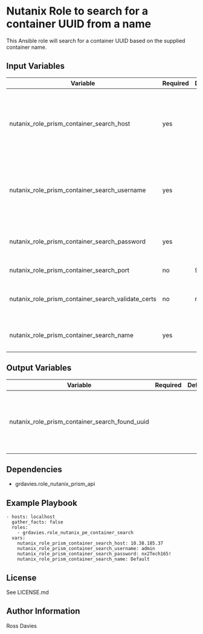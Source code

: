 # Nutanix Role to search for a container UUID from a name

This Ansible role will search for a container UUID based on the supplied container name.

## Input Variables

| Variable                                           | Required | Default | Choices                   | Comments                                                                             |
|----------------------------------------------------|----------|---------|---------------------------|--------------------------------------------------------------------------------------|
| nutanix_role_prism_container_search_host           | yes      |         |                           | The IP address or FQDN for the Prism (Element only) which you want to connect.       |
| nutanix_role_prism_container_search_username       | yes      |         |                           | A valid username with appropriate rights to access the Nutanix API.                  |
| nutanix_role_prism_container_search_password       | yes      |         |                           | A valid password for the supplied username.                                          |
| nutanix_role_prism_container_search_port           | no       | 9440    |                           | The Prism TCP port.                                                                  |
| nutanix_role_prism_container_search_validate_certs | no       | no      | true / false              | Whether to check if Prism UI certificates are valid.                                 |
| nutanix_role_prism_container_search_name           | yes      |         |                           | Name of container to search for.                                                     |

## Output Variables

| Variable                                       | Required | Default | Choices                   | Comments                                                                            |
|------------------------------------------------|----------|---------|---------------------------|-------------------------------------------------------------------------------------|
| nutanix_role_prism_container_search_found_uuid |          |         |                           | If a container is found its UUID will be returned in this variable                  |

## Dependencies

- grdavies.role_nutanix_prism_api

## Example Playbook

```
- hosts: localhost
  gather_facts: false
  roles:
    - grdavies.role_nutanix_pe_container_search
  vars:
    nutanix_role_prism_container_search_host: 10.38.185.37
    nutanix_role_prism_container_search_username: admin
    nutanix_role_prism_container_search_password: nx2Tech165!
    nutanix_role_prism_container_search_name: Default
```

## License

See LICENSE.md

## Author Information

Ross Davies
